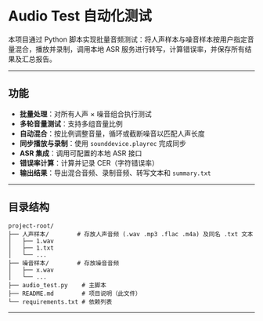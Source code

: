 # Audio Test 自动化测试

本项目通过 Python 脚本实现批量音频测试：将人声样本与噪音样本按用户指定音量混合，播放并录制，调用本地 ASR 服务进行转写，计算错误率，并保存所有结果及汇总报告。

---

## 功能

* **批量处理**：对所有人声 × 噪音组合执行测试
* **多轮音量测试**：支持多组音量比例
* **自动混合**：按比例调整音量，循环或截断噪音以匹配人声长度
* **同步播放与录制**：使用 `sounddevice.playrec` 完成同步
* **ASR 集成**：调用可配置的本地 ASR 接口
* **错误率计算**：计算并记录 CER（字符错误率）
* **输出结果**：导出混合音频、录制音频、转写文本和 `summary.txt`

---

## 目录结构

```plaintext
project-root/
├── 人声样本/        # 存放人声音频 (.wav .mp3 .flac .m4a) 及同名 .txt 文本
│   ├── 1.wav
│   ├── 1.txt
│   └── ...
├── 噪音样本/        # 存放噪音音频
│   ├── x.wav
│   └── ...
├── audio_test.py    # 主脚本
├── README.md        # 项目说明（此文件）
└── requirements.txt # 依赖列表
```

---


